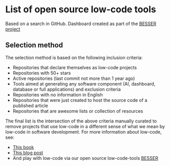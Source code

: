 # List of open source low-code tools

Based on a search in GitHub. Dashboard created as part of the [BESSER project](https://github.com/besser-pearl)

## Selection method
The selection method is based on the following inclusion criteria:
- Repositories that declare themselves as low-code projects
- Repositories with 50+ stars
- Active repositories (last commit not more than 1 year ago)
- Tools aimed at generating any software component (AI, dashboard, database or full applications)
and exclusion criteria
- Repositories with no information in English
- Repositories that were just created to host the source code of a published article
- Repositories that are awesome lists or collection of resources

The final list is the intersection of the above criteria manually curated to remove projects that use low-code in a different sense of what we mean by low-code in software development. For more information about low-code, see:

- [This book](https://lowcode-book.com/)
- [This blog post](https://modeling-languages.com/low-code-vs-model-driven/)
- And play with low-code via our open source low-code-tools [BESSER](https://github.com/BESSER-PEARL/BESSER)
